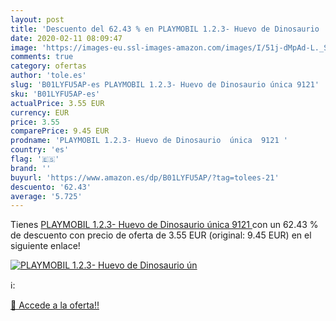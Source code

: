 ```yaml
---
layout: post
title: 'Descuento del 62.43 % en PLAYMOBIL 1.2.3- Huevo de Dinosaurio  ún'
date: 2020-02-11 08:09:47
image: 'https://images-eu.ssl-images-amazon.com/images/I/51j-dMpAd-L._SL400_.jpg'
comments: true
category: ofertas
author: 'tole.es'
slug: 'B01LYFU5AP-es PLAYMOBIL 1.2.3- Huevo de Dinosaurio única 9121'
sku: 'B01LYFU5AP-es'
actualPrice: 3.55 EUR
currency: EUR
price: 3.55
comparePrice: 9.45 EUR
prodname: 'PLAYMOBIL 1.2.3- Huevo de Dinosaurio  única  9121 '
country: 'es'
flag: '🇪🇸'
brand: ''
buyurl: 'https://www.amazon.es/dp/B01LYFU5AP/?tag=tolees-21'
descuento: '62.43'
average: '5.725'
---
```


Tienes [PLAYMOBIL 1.2.3- Huevo de Dinosaurio  única  9121 ](https://www.amazon.es/dp/B01LYFU5AP/?tag=tolees-21) con un 62.43 % de descuento con precio de oferta de 3.55 EUR (original: 9.45 EUR) en el siguiente enlace!

[![PLAYMOBIL 1.2.3- Huevo de Dinosaurio  ún](https://images-eu.ssl-images-amazon.com/images/I/51j-dMpAd-L._SL400_.jpg)](https://www.amazon.es/dp/B01LYFU5AP/?tag=tolees-21)

ℹ️:


[🛒 Accede a la oferta!!](https://www.amazon.es/dp/B01LYFU5AP/?tag=tolees-21)
